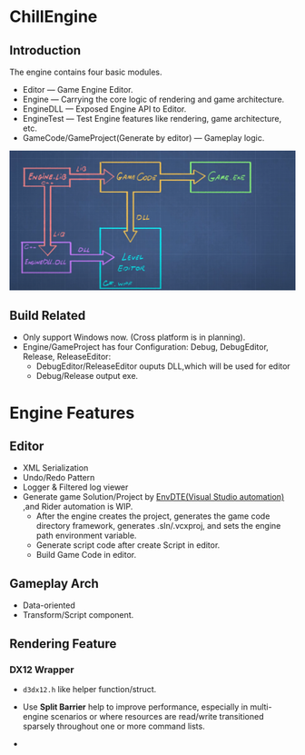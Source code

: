 # ChillEngine

## Introduction

The engine contains four basic modules.

- Editor — Game Engine Editor.
- Engine — Carrying the core logic of rendering and game architecture.
- EngineDLL — Exposed Engine API to Editor.
- EngineTest — Test Engine features like rendering, game architecture, etc.
- GameCode/GameProject(Generate by editor) — Gameplay logic.

<img src="https://raw.githubusercontent.com/Chillstepp/MyPicBed/master/master/image-20240331144724543.png" alt="image-20240331144724543" style="zoom:67%;" />

## Build Related

- Only support Windows now. (Cross platform is in planning).
- Engine/GameProject has four Configuration: Debug, DebugEditor, Release, ReleaseEditor:
  - DebugEditor/ReleaseEditor ouputs DLL,which will be used for editor
  - Debug/Release output exe.

# Engine Features

## Editor

- XML Serialization
- Undo/Redo Pattern
- Logger & Filtered log viewer
- Generate game Solution/Project by [EnvDTE(Visual Studio automation)](https://learn.microsoft.com/en-us/dotnet/api/envdte.dte?view=visualstudiosdk-2022) ,and Rider automation is WIP.
  - After the engine creates the project, generates the game code directory framework, generates .sln/.vcxproj, and sets the engine path environment variable.
  - Generate script code after create Script in editor.
  - Build Game Code in editor.

## Gameplay Arch

- Data-oriented
- Transform/Script component.

## Rendering Feature

### DX12 Wrapper

- `d3dx12.h` like helper function/struct.

- Use **Split Barrier** help to improve performance, especially in multi-engine scenarios or where resources are read/write transitioned sparsely throughout one or more command lists.

- 

  
